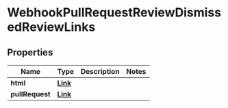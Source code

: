 
# WebhookPullRequestReviewDismissedReviewLinks

## Properties
Name | Type | Description | Notes
------------ | ------------- | ------------- | -------------
**html** | [**Link**](Link.md) |  | 
**pullRequest** | [**Link**](Link.md) |  | 



